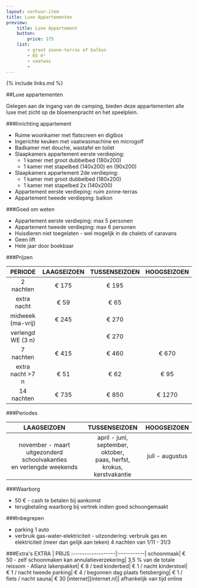```yaml
---
layout: verhuur-item
title: Luxe Appartementen
preview: 
    title: Luxe Appartement
    button:
        price: 175
    list:
        - groot zonne-terras of balkon
        - 65 m²
        - vaatwas
        - 
---
```

{% include links.md %}

##Luxe appartementen

Gelegen aan de ingang van de camping, bieden deze appartementen alle luxe met zicht op de bloemenpracht en het speelplein. 

###Inrichting appartement
- Ruime woonkamer met flatscreen en digibox
- Ingerichte keuken met vaatwasmachine en microgolf
- Badkamer met douche, wastafel en toilet
- Slaapkamers appartement eerste verdieping:
    - 1 kamer met groot dubbelbed (180x200)
    - 1 kamer met stapelbed (140x200) en (90x200)
- Slaapkamers appartement 2de verdieping:
    - 1 kamer met groot dubbelbed (180x200)
    - 1 kamer met stapelbed 2x (140x200)
- Appartement eerste verdieping: ruim zonne-terras
- Appartement tweede verdieping: balkon
    
###Goed om weten
- Appartement eerste verdieping: max 5 personen
- Appartement tweede verdieping: max 6 personen
- Huisdieren niet toegelaten - wel mogelijk in de chalets of caravans
- Geen lift
- Hele jaar door boekbaar

###Prijzen

PERIODE             | LAAGSEIZOEN | TUSSENSEIZOEN | HOOGSEIZOEN |
:------------------:|:-----------:|:-------------:|:-----------:|
2 nachten           |€ 175        |€ 195          |         
extra nacht         |€ 59         |€ 65           |            
midweek (ma-vrij)   |€ 245        |€ 270          |
verlengd WE (3 n)   |             |€ 270          |
7 nachten           |€ 415        |€ 460          | € 670
extra nacht >7 n    |€ 51         |€ 62           | € 95
14 nachten          |€ 735        |€ 850          | € 1270


###Periodes

LAAGSEIZOEN           |TUSSENSEIZOEN      |    HOOGSEIZOEN|
:--------------------:|:-----------------:|:-------------:|
november - maart<br>uitgezonderd schoolvakanties <br>en verlengde weekends | april - juni, <br>september, oktober, <br>paas, herfst, krokus, <br>kerstvakantie | juli - augustus

###Waarborg
- 50 € - cash te betalen bij aankomst
- terugbetaling waarborg bij vertrek indien goed schoongemaakt

###Inbegrepen
- parking 1 auto
- verbruik gas-water-elektriciteit - uitzondering: verbruik gas en elektriciteit (meer dan gelijk aan teken) 4 nachten van 1/11 - 31/3

###Extra's
EXTRA             | PRIJS 
:------------------|:-----------|
schoonmaak| € 50 - zelf schoonmaken kan
annulatieverzekering| 3,5 % van de totale reissom - Allianz 
lakenpakket| € 8 / bed
kinderbed| € 1 / nacht
kinderstoel| € 1 / nacht
tweede parking| € 4 / begonnen dag
plaats fietsberging| € 1 / fiets / nacht
sauna| € 30
[internet][internet.nl]| afhankelijk van tijd online
